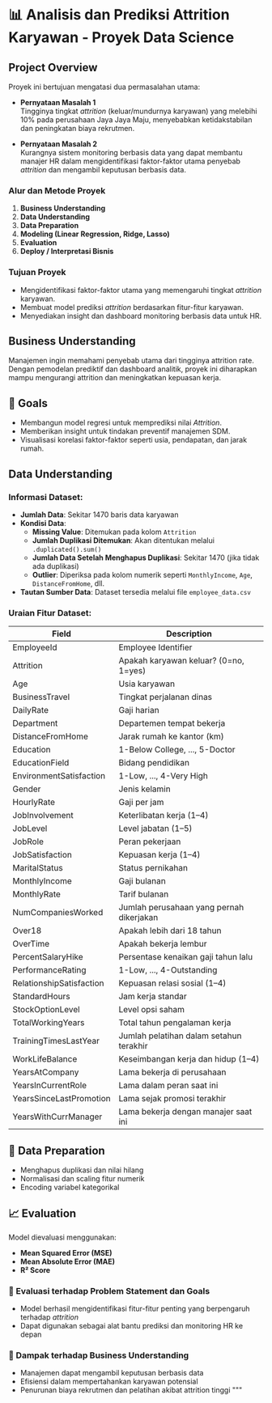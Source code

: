 # 📊 Analisis dan Prediksi Attrition Karyawan - Proyek Data Science

## Project Overview

Proyek ini bertujuan mengatasi dua permasalahan utama:

- **Pernyataan Masalah 1**  
  Tingginya tingkat *attrition* (keluar/mundurnya karyawan) yang melebihi 10% pada perusahaan Jaya Jaya Maju, menyebabkan ketidakstabilan dan peningkatan biaya rekrutmen.

- **Pernyataan Masalah 2**  
  Kurangnya sistem monitoring berbasis data yang dapat membantu manajer HR dalam mengidentifikasi faktor-faktor utama penyebab *attrition* dan mengambil keputusan berbasis data.

### Alur dan Metode Proyek

1. **Business Understanding**
2. **Data Understanding**
3. **Data Preparation**
4. **Modeling (Linear Regression, Ridge, Lasso)**
5. **Evaluation**
6. **Deploy / Interpretasi Bisnis**

### Tujuan Proyek

- Mengidentifikasi faktor-faktor utama yang memengaruhi tingkat *attrition* karyawan.
- Membuat model prediksi *attrition* berdasarkan fitur-fitur karyawan.
- Menyediakan insight dan dashboard monitoring berbasis data untuk HR.

## Business Understanding

Manajemen ingin memahami penyebab utama dari tingginya attrition rate. Dengan pemodelan prediktif dan dashboard analitik, proyek ini diharapkan mampu mengurangi attrition dan meningkatkan kepuasan kerja.

## 🎯 Goals

- Membangun model regresi untuk memprediksi nilai *Attrition*.
- Memberikan insight untuk tindakan preventif manajemen SDM.
- Visualisasi korelasi faktor-faktor seperti usia, pendapatan, dan jarak rumah.

## Data Understanding

### Informasi Dataset:

- **Jumlah Data**: Sekitar 1470 baris data karyawan
- **Kondisi Data**:
  - **Missing Value**: Ditemukan pada kolom `Attrition`
  - **Jumlah Duplikasi Ditemukan**: Akan ditentukan melalui `.duplicated().sum()`
  - **Jumlah Data Setelah Menghapus Duplikasi**: Sekitar 1470 (jika tidak ada duplikasi)
  - **Outlier**: Diperiksa pada kolom numerik seperti `MonthlyIncome`, `Age`, `DistanceFromHome`, dll.
- **Tautan Sumber Data**: Dataset tersedia melalui file `employee_data.csv`

### Uraian Fitur Dataset:

| Field                    | Description                                                                 |
|--------------------------|-----------------------------------------------------------------------------|
| EmployeeId               | Employee Identifier                                                         |
| Attrition                | Apakah karyawan keluar? (0=no, 1=yes)                                       |
| Age                      | Usia karyawan                                                               |
| BusinessTravel           | Tingkat perjalanan dinas                                                    |
| DailyRate                | Gaji harian                                                                 |
| Department               | Departemen tempat bekerja                                                   |
| DistanceFromHome         | Jarak rumah ke kantor (km)                                                  |
| Education                | 1-Below College, ..., 5-Doctor                                              |
| EducationField           | Bidang pendidikan                                                           |
| EnvironmentSatisfaction  | 1-Low, ..., 4-Very High                                                     |
| Gender                   | Jenis kelamin                                                               |
| HourlyRate               | Gaji per jam                                                                |
| JobInvolvement           | Keterlibatan kerja (1–4)                                                    |
| JobLevel                 | Level jabatan (1–5)                                                         |
| JobRole                  | Peran pekerjaan                                                             |
| JobSatisfaction          | Kepuasan kerja (1–4)                                                        |
| MaritalStatus            | Status pernikahan                                                           |
| MonthlyIncome            | Gaji bulanan                                                                |
| MonthlyRate              | Tarif bulanan                                                               |
| NumCompaniesWorked       | Jumlah perusahaan yang pernah dikerjakan                                   |
| Over18                   | Apakah lebih dari 18 tahun                                                  |
| OverTime                 | Apakah bekerja lembur                                                       |
| PercentSalaryHike        | Persentase kenaikan gaji tahun lalu                                         |
| PerformanceRating        | 1-Low, ..., 4-Outstanding                                                   |
| RelationshipSatisfaction | Kepuasan relasi sosial (1–4)                                                |
| StandardHours            | Jam kerja standar                                                           |
| StockOptionLevel         | Level opsi saham                                                            |
| TotalWorkingYears        | Total tahun pengalaman kerja                                                |
| TrainingTimesLastYear    | Jumlah pelatihan dalam setahun terakhir                                     |
| WorkLifeBalance          | Keseimbangan kerja dan hidup (1–4)                                          |
| YearsAtCompany           | Lama bekerja di perusahaan                                                  |
| YearsInCurrentRole       | Lama dalam peran saat ini                                                   |
| YearsSinceLastPromotion  | Lama sejak promosi terakhir                                                 |
| YearsWithCurrManager     | Lama bekerja dengan manajer saat ini                                        |

## 🧹 Data Preparation

- Menghapus duplikasi dan nilai hilang
- Normalisasi dan scaling fitur numerik
- Encoding variabel kategorikal

## 📈 Evaluation

Model dievaluasi menggunakan:
- **Mean Squared Error (MSE)**
- **Mean Absolute Error (MAE)**
- **R² Score**

### 🎯 Evaluasi terhadap Problem Statement dan Goals

- Model berhasil mengidentifikasi fitur-fitur penting yang berpengaruh terhadap *attrition*
- Dapat digunakan sebagai alat bantu prediksi dan monitoring HR ke depan

### 💼 Dampak terhadap Business Understanding

- Manajemen dapat mengambil keputusan berbasis data
- Efisiensi dalam mempertahankan karyawan potensial
- Penurunan biaya rekrutmen dan pelatihan akibat attrition tinggi
"""
